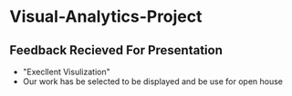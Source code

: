 # Visual-Analytics-Project


## Feedback Recieved For Presentation 
- "Execllent Visulization"
- Our work has be selected to be displayed and be use for open house 
